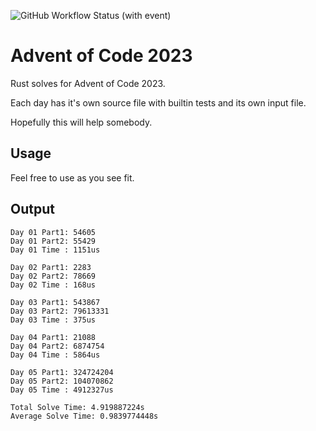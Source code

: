
![GitHub Workflow Status (with event)](https://img.shields.io/github/actions/workflow/status/callrbx/aoc23/rust.yml)

# Advent of Code 2023

Rust solves for Advent of Code 2023.

Each day has it's own source file with builtin tests and its own input file.

Hopefully this will help somebody.

## Usage
Feel free to use as you see fit.

## Output
```
Day 01 Part1: 54605
Day 01 Part2: 55429
Day 01 Time : 1151us

Day 02 Part1: 2283
Day 02 Part2: 78669
Day 02 Time : 168us

Day 03 Part1: 543867
Day 03 Part2: 79613331
Day 03 Time : 375us

Day 04 Part1: 21088
Day 04 Part2: 6874754
Day 04 Time : 5864us

Day 05 Part1: 324724204
Day 05 Part2: 104070862
Day 05 Time : 4912327us

Total Solve Time: 4.919887224s
Average Solve Time: 0.9839774448s
```
